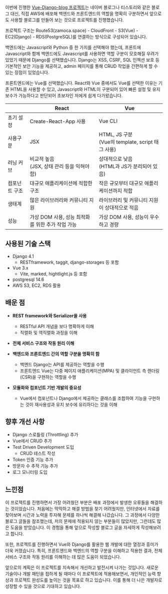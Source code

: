 
이번에 진행한 [Vue-Django-blog 프로젝트](https://github.com/Zamoca42/vue-django-blog)는 네이버 블로그나 티스토리와 같은 블로그 대신, 직접 AWS에 배포해 백엔드와 프론트엔드의 역할을 명확히 구분하면서 앞으로도 사용할 블로그를 만들어 보는 것으로 프로젝트를 진행했습니다.

프로젝트 구조는 Route53(zamoca.space) - CloudFront - S3(Vue) - EC2(Django) - RDS(PostgreSQL)를 연결하는 방식으로 구성되어 있습니다.

백엔드에는 Javascript와 Python 중 한 가지를 선택해야 했는데, 프론트에 Javascript와 함께 백엔드에도 Javascript를 사용하면 역할 구분이 모호해질 우려가 있었기 때문에 Django를 선택했습니다. Django는 XSS, CSRF, SQL 인젝션 보호 등 기본적인 보안 기능을 제공하고, admin 페이지를 통해 CRUD 작업을 간편하게 할 수 있는 장점이 있었습니다.

프론트엔드에는 Vue를 선택했습니다. React와 Vue 중에서도 Vue를 선택한 이유는 기존 HTML을 사용할 수 있고, Javascript와 HTML이 구분되어 있어 빠른 설정 및 유지보수가 가능하다고 판단되어 초보자인 저에게 쉽게 다가왔습니다.

| | React | Vue|
|-----------|-------------|-------------|
|초기 설정|Create-React-App 사용|Vue CLI|
|사용구문|JSX| HTML, JS 구분 <br>(Vue의 template, script 태그 사용)|
|러닝 커브| 비교적 높음 <br>(JSX, 상태 관리 등을 익혀야 함)| 상대적으로 낮음 <br>(HTML과 JS가 분리되어 있음)|
|컴포넌트 구조| 대규모 애플리케이션에 적합한 구조| 작은 규모부터 대규모 애플리케이션까지 적합|
|생태계|많은 라이브러리와 커뮤니티 지원|라이브러리 및 커뮤니티 지원이 상대적으로 적음|
|성능| 가상 DOM 사용, 성능 최적화를 위한 추가 작업 가능|가상 DOM 사용, 성능이 우수하고 경량|

## 사용된 기술 스택

-   Django 4.1
    - RESTframework, taggit, django-storages 등 포함
-   Vue 3.x
    - Vite, marked, hightlight.js 등 포함
-   postgresql 14.6
-   AWS S3, EC2, RDS 활용

## 배운 점

 - **REST framework와 Serializer을 사용**
    - RESTful API 개념을 보다 명확하게 이해
    - 직렬화 및 역직렬화 과정을 이해

- **전체 서비스 구조와 작동 원리 이해**

- **백엔드와 프론트엔드 간의 역할 구분을 명확히 함**
    - 백엔드 Django는 API를 제공하는 역할을 수행
    - 프론트엔드 Vue는 다중 페이지 애플리케이션(MPA) 및 클라이언트 측 렌더링(CSR)을 구현하는 역할을 수행

- **모듈화와 컴포넌트 기반 개발의 중요성**
	- Vue에서 컴포넌트나  Django에서 제공하는 클래스를 조합하여 기능을 구현하는 것이 재사용성과 유지 보수에 유리하다는 것을 이해

## 향후 개선 사항

- Django 스로틀링 (Throttling) 추가
- Vue에서 CRUD 추가
- Test Driven Development 도입
    - CRUD 테스트 작성
- Token 인증 기능 추가
- 방문자 수 추적 기능 추가
- 로그 모니터링 도입

## 느낀점

이 프로젝트를 진행하면서 가장 어려웠던 부분은 배포 과정에서 발생한 오류들을 해결하는 것이었습니다. 처음에는 막막하고 해결 방법을 찾기 어려웠지만, 인터넷에서 자료를 찾아보며 시간과 노력을 투자해 문제를 하나씩 해결해 나갔습니다. 그 과정에서 다양한 블로그 글들을 참조했는데, 저의 문제에 적용되지 않는 부분들이 많았지만, 그런데도 많은 도움을 받았습니다. 이 경험을 통해 앞으로 작성할 블로그 글을 자세하게 작성해보려고 합니다.

또한, 프로젝트를 진행하면서 Vue와 Django를 활용한 웹 개발에 대한 열정과 흥미가 더욱 커졌습니다. 특히, 프론트엔드와 백엔드의 역할 구분을 이해하고 적용한 결과, 전체 서비스 구조와 작동 원리를 이해하는 데 많은 도움이 되었습니다.

앞으로의 계획은 이 프로젝트를 지속해서 개선하고 발전시켜 나가는 것입니다. 새로운 기술이나 개발 패턴을 접하게 될 때마다 이 프로젝트에 적용해보면서, 개인적인 능력 향상과 프로젝트 완성도를 높이는 것을 목표로 하고 있습니다. 이를 통해 더 나은 개발자로 성장할 수 있을 것으로 기대하고 있습니다.